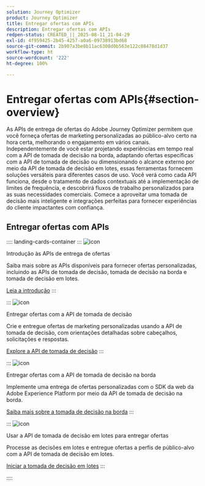 ```yaml
---
solution: Journey Optimizer
product: Journey Optimizer
title: Entregar ofertas com APIs
description: Entregar ofertas com APIs
redpen-status: CREATED_||_2025-08-11_21-04-29
exl-id: 4f959425-2b45-4257-a0a6-09738913bd68
source-git-commit: 2b907a3be8b11ac6308d0b563e122c88478d1d37
workflow-type: ht
source-wordcount: '222'
ht-degree: 100%

---
```


# Entregar ofertas com APIs{#section-overview}

As APIs de entrega de ofertas do Adobe Journey Optimizer permitem que você forneça ofertas de marketing personalizadas ao público-alvo certo na hora certa, melhorando o engajamento em vários canais. Independentemente de você estar projetando experiências em tempo real com a API de tomada de decisão na borda, adaptando ofertas específicas com a API de tomada de decisão ou dimensionando o alcance externo por meio da API de tomada de decisão em lotes, essas ferramentas fornecem soluções versáteis para diferentes casos de uso. Você verá como cada API funciona, desde o tratamento de dados contextuais até a implementação de limites de frequência, e descobrirá fluxos de trabalho personalizados para as suas necessidades comerciais. Comece a aproveitar uma tomada de decisão mais inteligente e integrações perfeitas para fornecer experiências do cliente impactantes com confiança.

## Entregar ofertas com APIs

:::: landing-cards-container
:::
![icon](https://cdn.experienceleague.adobe.com/icons/book.svg?lang=pt-BR)

Introdução às APIs de entrega de ofertas

Saiba mais sobre as APIs disponíveis para fornecer ofertas personalizadas, incluindo as APIs de tomada de decisão, tomada de decisão na borda e tomada de decisão em lotes.

[Leia a introdução](../using/offers/api-reference/offer-delivery-api/start-offer-delivery-apis.md)
:::

:::
![icon](https://cdn.experienceleague.adobe.com/icons/code-branch.svg?lang=pt-BR)

Entregar ofertas com a API de tomada de decisão

Crie e entregue ofertas de marketing personalizadas usando a API de tomada de decisão, com orientações detalhadas sobre cabeçalhos, solicitações e respostas.

[Explore a API de tomada de decisão](../using/offers/api-reference/offer-delivery-api/decisioning-api.md)
:::

:::
![icon](https://cdn.experienceleague.adobe.com/icons/gear.svg?lang=pt-BR)

Entregar ofertas com a API de tomada de decisão na borda

Implemente uma entrega de ofertas personalizadas com o SDK da web da Adobe Experience Platform por meio da API de tomada de decisão na borda.

[Saiba mais sobre a tomada de decisão na borda](../using/offers/api-reference/offer-delivery-api/edge-decisioning-api.md)
:::

:::
![icon](https://cdn.experienceleague.adobe.com/icons/list-check.svg?lang=pt-BR)

Usar a API de tomada de decisão em lotes para entregar ofertas

Processe as decisões em lotes e entregue ofertas a perfis de público-alvo com a API de tomada de decisão em lotes.

[Iniciar a tomada de decisão em lotes](../using/offers/api-reference/offer-delivery-api/batch-decisioning-api.md)
:::

::::
